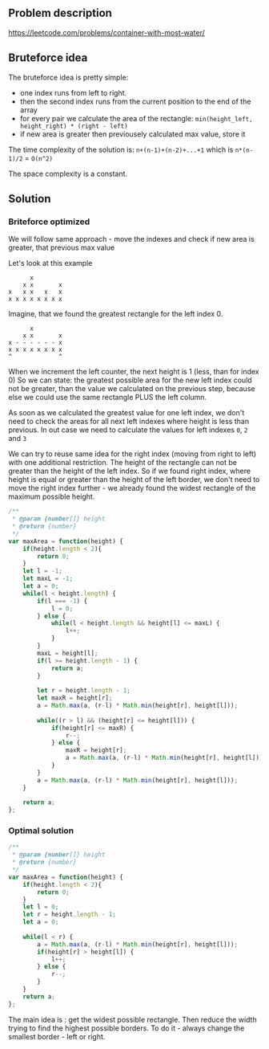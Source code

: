 ## Problem description

https://leetcode.com/problems/container-with-most-water/

## Bruteforce idea

The bruteforce idea is pretty simple: 
- one index runs from left to right.
- then the second index runs from the current position to the end of the array
- for every pair we calculate the area of the rectangle: `min(height_left, height_right) * (right - left)`
- if new area is greater then previousely calculated max value, store it

The time complexity of the solution is:
`n+(n-1)+(n-2)+...+1` which is `n*(n-1)/2` = `O(n^2)`

The space complexity is a constant.

## Solution

### Briteforce optimized

We will follow same approach - move the indexes and check if new area is greater, that previous max value

Let's look at this example

```
      x 
    x x       x
x   x x   x   x
x x x x x x x x
```

Imagine, that we found the greatest rectangle for the left index 0.
```
      x 
    x x       x
x - - - - - - x
x x x x x x x x
^             ^
```
When we increment the left counter, the next height is 1 (less, than for index 0)
So we can state: the greatest possible area for the new left index could not be greater, than the value we calculated on the previous step, because else we could use the same rectangle PLUS the left column.

As soon as we calculated the greatest value for one left index, we don't need to check the areas for all next left indexes where height is less than previous. In out case we need to calculate the values for left indexes `0`, `2` and `3`

We can try to reuse same idea for the right index (moving from right to left) with one additional restriction. The height of the rectangle can not be greater than the height of the left index. So if we found right index, where height is equal or greater than the height of the left border, we don't need to move the right index further - we already found the widest rectangle of the maximum possible height.

```js
/**
 * @param {number[]} height
 * @return {number}
 */
var maxArea = function(height) {
    if(height.length < 2){
        return 0;
    }
    let l = -1;
    let maxL = -1;
    let a = 0;
    while(l < height.length) {
        if(l === -1) {
            l = 0;
        } else {
            while(l < height.length && height[l] <= maxL) {
                l++;
            }
        }
        maxL = height[l];
        if(l >= height.length - 1) {
            return a;
        }
        
        let r = height.length - 1;
        let maxR = height[r];
        a = Math.max(a, (r-l) * Math.min(height[r], height[l]));
        
        while((r > l) && (height[r] <= height[l])) {
            if(height[r] <= maxR) {
                r--;
            } else {
                maxR = height[r];
                a = Math.max(a, (r-l) * Math.min(height[r], height[l]));
            }
        }
        a = Math.max(a, (r-l) * Math.min(height[r], height[l]));
    }
    
    return a;
};
```

### Optimal solution

```js
/**
 * @param {number[]} height
 * @return {number}
 */
var maxArea = function(height) {
    if(height.length < 2){
        return 0;
    }
    let l = 0;
    let r = height.length - 1;
    let a = 0;
    
    while(l < r) {
        a = Math.max(a, (r-l) * Math.min(height[r], height[l]));
        if(height[r] > height[l]) {
            l++;
        } else {
            r--;
        }
    }
    return a;
};
```

The main idea is : get the widest possible rectangle. Then reduce the width trying to find the highest possible borders. To do it - always change the smallest border - left or right.
